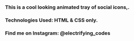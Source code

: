 ### This is a cool looking animated tray of social icons,.

### Technologies Used: HTML & CSS only.

### Find me on Instagram: @electrifying_codes